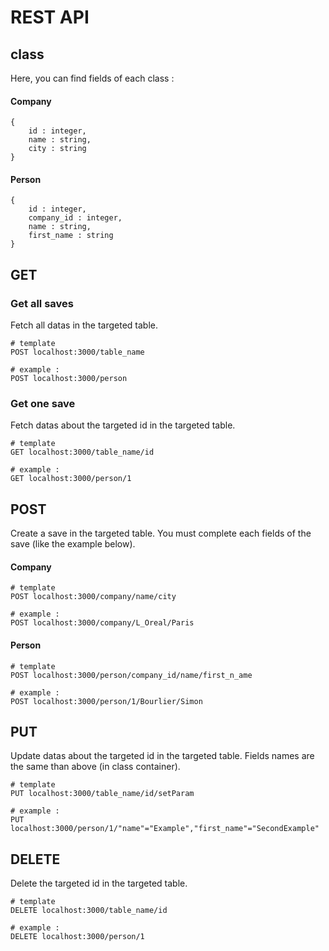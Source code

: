 # REST API

## class

Here, you can find fields of each class :

#### Company

```
{
    id : integer,
    name : string,
    city : string
}
```

#### Person

```
{
    id : integer,
    company_id : integer,
    name : string,
    first_name : string
}
```

## GET

### Get all saves

Fetch all datas in the targeted table.

```
# template
POST localhost:3000/table_name

# example :
POST localhost:3000/person
```

### Get one save

Fetch datas about the targeted id in the targeted table.

```
# template
GET localhost:3000/table_name/id

# example :
GET localhost:3000/person/1
```

## POST

Create a save in the targeted table. You must complete each fields of the save (like the example below).

#### Company

```
# template
POST localhost:3000/company/name/city

# example :
POST localhost:3000/company/L_Oreal/Paris
```

#### Person

```
# template
POST localhost:3000/person/company_id/name/first_n_ame

# example :
POST localhost:3000/person/1/Bourlier/Simon
```

## PUT

Update datas about the targeted id in the targeted table. Fields names are the same than above (in class container).

```
# template
PUT localhost:3000/table_name/id/setParam

# example :
PUT localhost:3000/person/1/"name"="Example","first_name"="SecondExample"
```

## DELETE

Delete the targeted id in the targeted table.

```
# template
DELETE localhost:3000/table_name/id

# example :
DELETE localhost:3000/person/1
```
